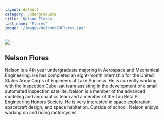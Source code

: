 ```yaml
---
layout: default
category: undergraduate
title: 'Nelson Flores'
last_name: 'Flores'
image: '/images/Nelson%20Flores.jpg'
---
```


<img src="{{ page.image }}">

<h2 class="team-title">Nelson Flores</h2>
<h4 class="team-position"></h4>
<p>Nelson is a 4th year undergraduate majoring in Aerospace and Mechanical Engineering. He has completed an eight-month internship for the United States Army Corps of Engineers at Lake Success. He is currently working with the Inspection Cube-sat team assisting in the development of a small automated inspection satellite. Nelson is a member of the advanced modeling and aeronautics team and a member of the Tau Beta Pi Engineering Honors Society. He is very interested in space exploration, spacecraft design, and space habitation. Outside of school, Nelson enjoys working on and riding motorcycles.</p>
<ul class="team-member-other-info"></ul>
